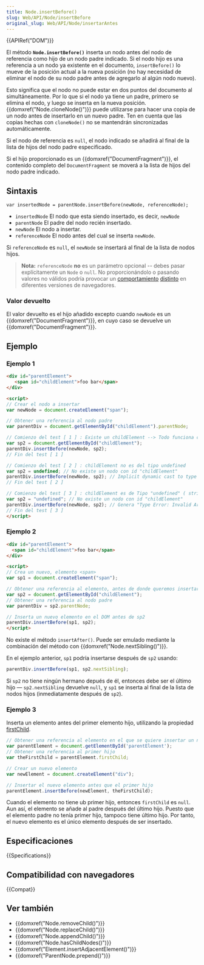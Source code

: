 ```yaml
---
title: Node.insertBefore()
slug: Web/API/Node/insertBefore
original_slug: Web/API/Node/insertarAntes
---
```


{{APIRef("DOM")}}

El método **`Node.insertBefore()`** inserta un nodo antes del nodo de referencia como hijo de un nodo padre indicado. Si el nodo hijo es una referencia a un nodo ya existente en el documento, `insertBefore()` lo mueve de la posición actual a la nueva posición (no hay necesidad de eliminar el nodo de su nodo padre antes de agregarlo al algún nodo nuevo).

Esto significa que el nodo no puede estar en dos puntos del documento al simultáneamente. Por lo que si el nodo ya tiene un padre, primero se elimina el nodo, y luego se inserta en la nueva posición. {{domxref("Node.cloneNode()")}} puede utilizarse para hacer una copia de un nodo antes de insertarlo en un nuevo padre. Ten en cuenta que las copias hechas con `cloneNode()` no se mantendrán sincronizadas automáticamente.

Si el nodo de referencia es `null`, el nodo indicado se añadirá al final de la lista de hijos del nodo padre especificado.

Si el hijo proporcionado es un {{domxref("DocumentFragment")}}, el contenido completo del `DocumentFragment` se moverá a la lista de hijos del nodo padre indicado.

## Sintaxis

```
var insertedNode = parentNode.insertBefore(newNode, referenceNode);
```

- `insertedNode` El nodo que esta siendo insertado, es decir, `newNode`
- `parentNode` El padre del nodo recién insertado.
- `newNode` El nodo a insertar.
- `referenceNode` El nodo antes del cual se inserta `newNode`.

Si `referenceNode` es `null`, el `newNode` se insertará al final de la lista de nodos hijos.

> **Nota:** `referenceNode` **no** es un parámetro opcional -- debes pasar explícitamente un `Node` o `null`. No proporcionándolo o pasando valores no válidos podría provocar un [comportamiento](https://code.google.com/p/chromium/issues/detail?id=419780) [distinto](https://bugzilla.mozilla.org/show_bug.cgi?id=119489) en diferentes versiones de navegadores.

### Valor devuelto

El valor devuelto es el hijo añadido excepto cuando `newNode` es un {{domxref("DocumentFragment")}}, en cuyo caso se devuelve un {{domxref("DocumentFragment")}}.

## Ejemplo

### Ejemplo 1

```html
<div id="parentElement">
   <span id="childElement">foo bar</span>
</div>

<script>
// Crear el nodo a insertar
var newNode = document.createElement("span");

// Obtener una referencia al nodo padre
var parentDiv = document.getElementById("childElement").parentNode;

// Comienzo del test [ 1 ] : Existe un childElement --> Todo funciona correctamente
var sp2 = document.getElementById("childElement");
parentDiv.insertBefore(newNode, sp2);
// Fin del test [ 1 ]

// Comienzo del test [ 2 ] : childElement no es del tipo undefined
var sp2 = undefined; // No existe un nodo con id "childElement"
parentDiv.insertBefore(newNode, sp2); // Implicit dynamic cast to type Node
// Fin del test [ 2 ]

// Comienzo del test [ 3 ] : childElement es de Tipo "undefined" ( string )
var sp2 = "undefined"; // No existe un nodo con id "childElement"
parentDiv.insertBefore(newNode, sp2); // Genera "Type Error: Invalid Argument"
// Fin del test [ 3 ]
</script>
```

### Ejemplo 2

```html
<div id="parentElement">
  <span id="childElement">foo bar</span>
</div>

<script>
// Crea un nuevo, elemento <span>
var sp1 = document.createElement("span");

// Obtener una referencia al elemento, antes de donde queremos insertar el elemento
var sp2 = document.getElementById("childElement");
// Obtener una referencia al nodo padre
var parentDiv = sp2.parentNode;

// Inserta un nuevo elemento en el DOM antes de sp2
parentDiv.insertBefore(sp1, sp2);
</script>
```

No existe el método `insertAfter()`. Puede ser emulado mediante la combinación del método con {{domxref("Node.nextSibling()")}}.

En el ejemplo anterior, `sp1` podría insertarse después de `sp2` usando:

```js
parentDiv.insertBefore(sp1, sp2.nextSibling);
```

Si `sp2` no tiene ningún hermano depués de él, entonces debe ser el último hijo — `sp2.nextSibling` devuelve `null`, y `sp1` se inserta al final de la lista de nodos hijos (inmediatamente después de `sp2`).

### Ejemplo 3

Inserta un elemento antes del primer elemento hijo, utilizando la propiedad [firstChild](/es/docs/DOM/Node.firstChild).

```js
// Obtener una referencia al elemento en el que se quiere insertar un nuevo nodo
var parentElement = document.getElementById('parentElement');
// Obtener una referencia al primer hijo
var theFirstChild = parentElement.firstChild;

// Crear un nuevo elemento
var newElement = document.createElement("div");

// Insertar el nuevo elemento antes que el primer hijo
parentElement.insertBefore(newElement, theFirstChild);
```

Cuando el elemento no tiene ub primer hijo, entonces `firstChild` es `null`. Aun así, el elemento se añade al padre después del último hijo. Puesto que el elemento padre no tenía primer hijo, tampoco tiene último hijo. Por tanto, el nuevo elemento es el único elemento después de ser insertado.

## Especificaciones

{{Specifications}}

## Compatibilidad con navegadores

{{Compat}}

## Ver también

- {{domxref("Node.removeChild()")}}
- {{domxref("Node.replaceChild()")}}
- {{domxref("Node.appendChild()")}}
- {{domxref("Node.hasChildNodes()")}}
- {{domxref("Element.insertAdjacentElement()")}}
- {{domxref("ParentNode.prepend()")}}
